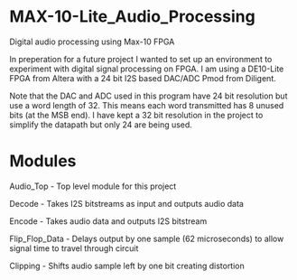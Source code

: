 # MAX-10-Lite_Audio_Processing
 Digital audio processing using Max-10 FPGA
 
 In preperation for a future project I wanted to set up an environment to experiment with digital signal processing on FPGA. I am using a DE10-Lite FPGA from Altera with a 24 bit I2S based DAC/ADC Pmod from Diligent.
 
 Note that the DAC and ADC used in this program have 24 bit resolution but use a word length of 32. This means each word transmitted has 8 unused bits (at the MSB end). I have kept a 32 bit resolution in the project to simplify the datapath but only 24 are being used.
 
 # Modules 
 
 Audio_Top - Top level module for this project 
 
 Decode - Takes I2S bitstreams as input and outputs audio data 
 
 Encode - Takes audio data and outputs I2S bitstream 
 
 Flip_Flop_Data - Delays output by one sample (62 microseconds) to allow signal time to travel through circuit
 
 Clipping - Shifts audio sample left by one bit creating distortion 
